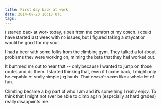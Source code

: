 ```yaml
---
title: First day back at work
date: 2014-06-23 16:13 UTC
tags: 
---
```


I started back at work today, albeit from the comfort of my couch. I could have started last week with no issues, but I figured taking a staycation would be good for my soul.

I had a beer with some folks from the climbing gym. They talked a lot about problems they were working on, miming the beta that they had worked out.

It bummed me out to hear that -- only because I wanted to jump on those routes and do them. I started thinking that, even if I come back, I might only be capable of really simple jug hauls. That doesn't seem like a whole lot of fun.

Climbing became a big part of who I am and it’s something I really enjoy. To think that I might not ever be able to climb again (especially at hard grades) really disappoints me.
